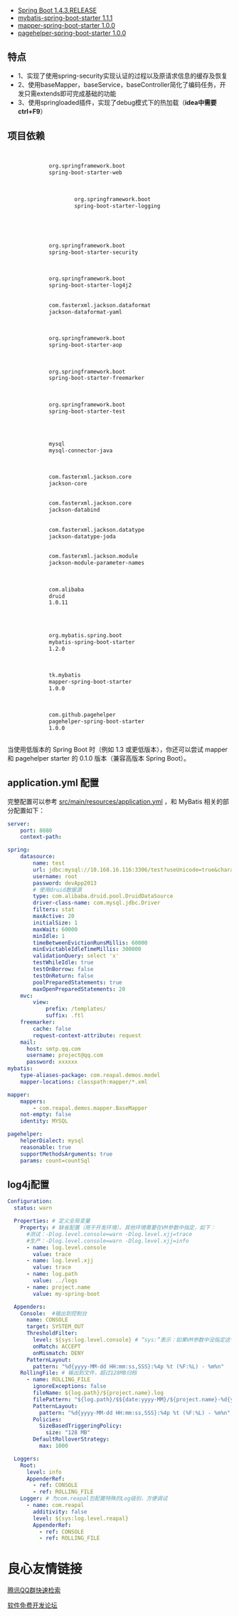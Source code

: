 
- [Spring Boot 1.4.3.RELEASE](https://github.com/spring-projects/spring-boot)
- [mybatis-spring-boot-starter 1.1.1](https://github.com/mybatis/spring-boot-starter)
- [mapper-spring-boot-starter 1.0.0](https://github.com/abel533/mapper-boot-starter)
- [pagehelper-spring-boot-starter 1.0.0](https://github.com/pagehelper/pagehelper-spring-boot)

## 特点
 * 1、实现了使用spring-security实现认证的过程以及原请求信息的缓存及恢复
 * 2、使用baseMapper，baseService，baseController简化了编码任务，开发只需extends即可完成基础的功能
 * 3、使用springloaded插件，实现了debug模式下的热加载（**idea中需要ctrl+F9**）

## 项目依赖
```xml
 
 
             org.springframework.boot 
             spring-boot-starter-web 
             
             
                 
                     org.springframework.boot 
                     spring-boot-starter-logging 
                 
             
         
         
         
             org.springframework.boot 
             spring-boot-starter-security 
         
         
         
             org.springframework.boot 
             spring-boot-starter-log4j2 
         
            
             com.fasterxml.jackson.dataformat 
             jackson-dataformat-yaml 
         
         
         
             org.springframework.boot 
             spring-boot-starter-aop 
         
         
         
             org.springframework.boot 
             spring-boot-starter-freemarker 
         
         
         
             org.springframework.boot 
             spring-boot-starter-test 
         
         

         
             mysql 
             mysql-connector-java 
         

         
             com.fasterxml.jackson.core 
             jackson-core 
         
         
             com.fasterxml.jackson.core 
             jackson-databind 
         
         
             com.fasterxml.jackson.datatype 
             jackson-datatype-joda 
         
         
             com.fasterxml.jackson.module 
             jackson-module-parameter-names 
         
        
         
             com.alibaba 
             druid 
             1.0.11 
         

         
         
             org.mybatis.spring.boot 
             mybatis-spring-boot-starter 
             1.2.0 
         
         
         
             tk.mybatis 
             mapper-spring-boot-starter 
             1.0.0 
         
         
         
             com.github.pagehelper 
             pagehelper-spring-boot-starter 
             1.0.0 
         

```

当使用低版本的 Spring Boot 时（例如 1.3 或更低版本），你还可以尝试 mapper 和 pagehelper starter 的 0.1.0 版本（兼容高版本 Spring Boot）。

## application.yml 配置

完整配置可以参考 [src/main/resources/application.yml](https://github.com/abel533/MyBatis-Spring-Boot/blob/master/src/main/resources/application.yml) ，和 MyBatis 相关的部分配置如下：

```yaml
server:
    port: 8080
    context-path:

spring:
    datasource:
        name: test
        url: jdbc:mysql://10.168.16.116:3306/test?useUnicode=true&characterEncoding=utf8
        username: root
        password: devApp2013
        # 使用druid数据源
        type: com.alibaba.druid.pool.DruidDataSource
        driver-class-name: com.mysql.jdbc.Driver
        filters: stat
        maxActive: 20
        initialSize: 1
        maxWait: 60000
        minIdle: 1
        timeBetweenEvictionRunsMillis: 60000
        minEvictableIdleTimeMillis: 300000
        validationQuery: select 'x'
        testWhileIdle: true
        testOnBorrow: false
        testOnReturn: false
        poolPreparedStatements: true
        maxOpenPreparedStatements: 20
    mvc:
        view:
            prefix: /templates/
            suffix: .ftl
    freemarker:
        cache: false
        request-context-attribute: request
    mail:
      host: smtp.qq.com
      username: project@qq.com
      password: xxxxxx
mybatis:
    type-aliases-package: com.reapal.demos.model
    mapper-locations: classpath:mapper/*.xml

mapper:
    mappers:
        - com.reapal.demos.mapper.BaseMapper
    not-empty: false
    identity: MYSQL

pagehelper:
    helperDialect: mysql
    reasonable: true
    supportMethodsArguments: true
    params: count=countSql
```

## log4j配置
``` yml
Configuration:
  status: warn

  Properties: # 定义全局变量
    Property: # 缺省配置（用于开发环境）。其他环境需要在VM参数中指定，如下：
      #测试：-Dlog.level.console=warn -Dlog.level.xjj=trace
      #生产：-Dlog.level.console=warn -Dlog.level.xjj=info
      - name: log.level.console
        value: trace
      - name: log.level.xjj
        value: trace
      - name: log.path
        value: ../logs
      - name: project.name
        value: my-spring-boot

  Appenders:
    Console:  #输出到控制台
      name: CONSOLE
      target: SYSTEM_OUT
      ThresholdFilter:
        level: ${sys:log.level.console} # “sys:”表示：如果VM参数中没指定这个变量值，则使用本文件中定义的缺省全局变量值
        onMatch: ACCEPT
        onMismatch: DENY
      PatternLayout:
        pattern: "%d{yyyy-MM-dd HH:mm:ss,SSS}:%4p %t (%F:%L) - %m%n"
    RollingFile: # 输出到文件，超过128MB归档
      - name: ROLLING_FILE
        ignoreExceptions: false
        fileName: ${log.path}/${project.name}.log
        filePattern: "${log.path}/$${date:yyyy-MM}/${project.name}-%d{yyyy-MM-dd}-%i.log.gz"
        PatternLayout:
          pattern: "%d{yyyy-MM-dd HH:mm:ss,SSS}:%4p %t (%F:%L) - %m%n"
        Policies:
          SizeBasedTriggeringPolicy:
            size: "128 MB"
        DefaultRolloverStrategy:
          max: 1000

  Loggers:
    Root:
      level: info
      AppenderRef:
        - ref: CONSOLE
        - ref: ROLLING_FILE
    Logger: # 为com.reapal包配置特殊的Log级别，方便调试
      - name: com.reapal
        additivity: false
        level: ${sys:log.level.reapal}
        AppenderRef:
          - ref: CONSOLE
          - ref: ROLLING_FILE

```



 # 良心友情链接

[腾讯QQ群快速检索](http://u.720life.cn/s/8cf73f7c)

[软件免费开发论坛](http://u.720life.cn/s/bbb01dc0)